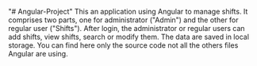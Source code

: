 "# Angular-Project" 
This an application using Angular to manage shifts. It comprises two parts, one for administrator ("Admin") and the other for regular user ("Shifts"). After login, the administrator or regular users can add shifts, view shifts, search or modify them. The data are saved in local storage. You can find here only the source code not all the others files Angular are using. 
